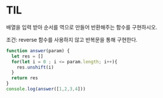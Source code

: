 # TIL

배열을 입력 받아 순서를 역으로 만들어 반환해주는 함수를 구현하시오.

조건: reverse 함수를 사용하지 않고 반복문을 통해 구현한다.

```js
function answer(param) {
  let res = []
  for(let i = 0 ; i <= param.length; i++){
    res.unshift(i)
  }
  return res
}
console.log(answer([1,2,3,4]))
```